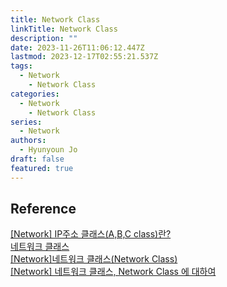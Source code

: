 ```yaml
---
title: Network Class
linkTitle: Network Class
description: ""
date: 2023-11-26T11:06:12.447Z
lastmod: 2023-12-17T02:55:21.537Z
tags:
  - Network
    - Network Class
categories:
  - Network
    - Network Class
series:
  - Network
authors:
  - Hyunyoun Jo
draft: false
featured: true
---
```


## Reference

[[Network] IP주소 클래스(A,B,C class)란?](https://limkydev.tistory.com/168)  
[네트워크 클래스](https://ko.wikipedia.org/wiki/%EB%84%A4%ED%8A%B8%EC%9B%8C%ED%81%AC_%ED%81%B4%EB%9E%98%EC%8A%A4)  
[[Network]네트워크 클래스(Network Class)](https://hyoje420.tistory.com/31)  
[[Network] 네트워크 클래스, Network Class 에 대하여](https://wonit.tistory.com/554)
